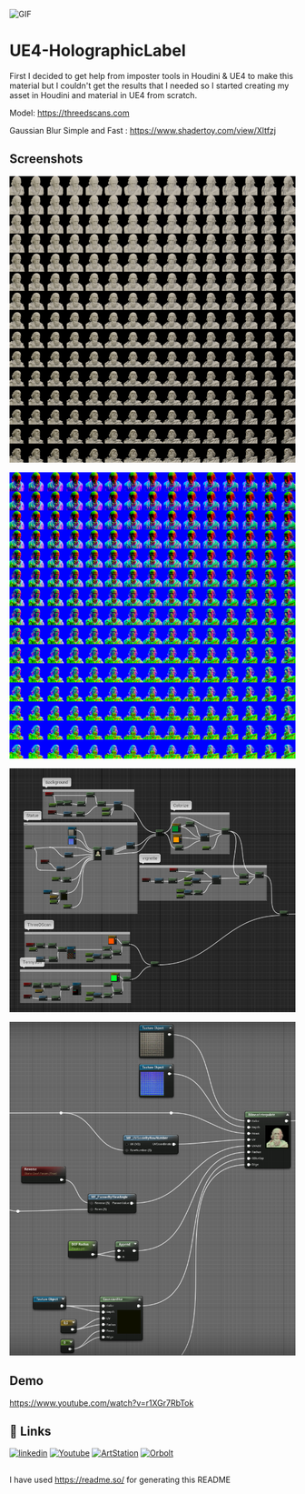 
![GIF](https://raw.githubusercontent.com/proceduralit/UE4-HolographicLabel/main/ReadME_Data/HolographicLabel.gif)

# UE4-HolographicLabel

First I decided to get help from imposter tools in Houdini & UE4 to make this material but I couldn't get the results that I needed so I started creating my asset in Houdini and material in UE4 from scratch.

Model: 
https://threedscans.com

Gaussian Blur Simple and Fast :
https://www.shadertoy.com/view/Xltfzj
## Screenshots

![Material](https://raw.githubusercontent.com/proceduralit/UE4-HolographicLabel/main/ReadME_Data/HeadBeauty.png)

![Material](https://raw.githubusercontent.com/proceduralit/UE4-HolographicLabel/main/ReadME_Data/HeadNormalDepth.png)

![Material](https://raw.githubusercontent.com/proceduralit/UE4-HolographicLabel/main/ReadME_Data/Material.png)

![Material](https://raw.githubusercontent.com/proceduralit/UE4-HolographicLabel/main/ReadME_Data/MaterialB.png)


## Demo

https://www.youtube.com/watch?v=r1XGr7RbTok
## 🔗 Links
[![linkedin](https://img.shields.io/badge/linkedin-0A66C2?style=for-the-badge&logo=linkedin&logoColor=white)](https://www.linkedin.com/in/mohsen-tabasi-4a77a237/)
[![Youtube](https://img.shields.io/badge/YOUTUBE-red?style=for-the-badge&logo=youtube&logoColor=white)](https://www.youtube.com/channel/UC94ZtlP-isac_FrJJNEa9DA)
[![ArtStation](https://img.shields.io/badge/ARTSTATION-black?style=for-the-badge&logo=artstation&logoColor=blue)](https://mohsen-t.artstation.com)
[![Orbolt](https://img.shields.io/badge/-Orbolt-orange)](https://www.orbolt.com/user/144667532)



## 
I have used https://readme.so/ for generating this README

